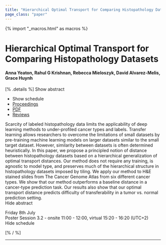 ```yaml
---
title: "Hierarchical Optimal Transport for Comparing Histopathology Datasets"
page_class: "paper"
---
```


{% import "_macros.html" as macros %}

# Hierarchical Optimal Transport for Comparing Histopathology Datasets

#### Anna Yeaton, Rahul G Krishnan, Rebecca Mieloszyk, David Alvarez-Melis, Grace Huynh

[% .details %]
<a class="toggle_visibility" data-selector=".abstract" data-level="3">Show abstract</a>
- <a class="toggle_visibility" data-selector=".schedule" data-level="3">Show schedule</a>
- <a href="">Proceedings</a>
- <a href="https://openreview.net/pdf?id=gADV7sV4CMo">PDF</a>
- <a href="https://openreview.net/forum?id=gADV7sV4CMo">Reviews</a>

<p>
    <span class="abstract">
        Scarcity of labeled histopathology data limits the applicability of deep learning methods to under-profiled cancer types and labels. Transfer learning allows researchers to overcome the limitations of small datasets by pre-training machine learning models on larger datasets similar to the small target dataset. However, similarity between datasets is often determined heuristically. In this paper, we propose a principled notion of distance between histopathology datasets based on a hierarchical generalization of optimal transport distances. Our method does not require any training, is agnostic to model type, and preserves much of the hierarchical structure in histopathology datasets imposed by tiling. We apply our method to H&E stained slides from The Cancer Genome Atlas from six different cancer types. We show that our method outperforms a baseline distance in a cancer-type prediction task. Our results also show that our optimal transport distance predicts difficulty of transferability in a tumor vs. normal prediction setting.
        <br>
        <span class="actions"><a class="toggle_visibility" data-level="2">Hide abstract</a></span>
    </span>
</p>

<p>
    <span class="schedule">
        Friday 8th July<br>Poster Session 3.2 - onsite 11:00 - 12:00, virtual 15:20 - 16:20 (UTC+2)
        <br>
        <span class="actions"><a class="toggle_visibility" data-level="2">Hide schedule</a></span>
    </span>
</p>

[% / %]


---
<!-- { macros.presentation('', '', 720, 450) } -->
